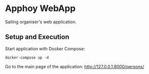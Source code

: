 # Apphoy WebApp
Sailing organiser's web application.

## Setup and Execution

Start application with Docker Compose:

```shell
docker-compose up -d
```

Go to the main page of the application:
http://127.0.0.1:8000/persons/

